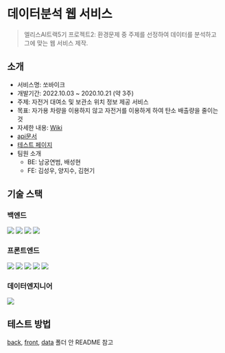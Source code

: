 # 데이터분석 웹 서비스
> 엘리스AI트랙5기 프로젝트2: 환경문제 중 주제를 선정하여 데이터를 분석하고 그에 맞는 웹 서비스 제작.

## 소개
- 서비스명: 쏘바이크
- 개발기간: 2022.10.03 ~ 2020.10.21 (약 3주) 
- 주제: 자전거 대여소 및 보관소 위치 정보 제공 서비스
- 목표: 자가용 차량을 이용하지 않고 자전거를 이용하게 하여 탄소 배출량을 줄이는 것
- 자세한 내용: [Wiki](https://kdt-gitlab.elice.io/ai_track/class05/data_project/team03/-/wikis/%EC%97%98%EB%A6%AC%EC%8A%A4%ED%94%84%EB%A1%9C%EC%A0%9D%ED%8A%B82-3%ED%8C%80-%EA%B8%B0%ED%9A%8D%EC%84%9C)
- [api문서](https://www.notion.so/elice/157ecab66df34fd6908ede22d2ac8435?v=3888a43655f342f28c791d14577a8a80)
- [테스트 페이지](http://kdt-ai5-team03.elicecoding.com/)
- 팀원 소개
  - BE: 남궁연범, 배성현
  - FE: 김성우, 양지수, 김현기

## 기술 스택

### 백엔드
<div> 
  <img src="https://img.shields.io/badge/javascript-F7DF1E?style=for-the-badge&logo=javascript&logoColor=black">
  <img src="https://img.shields.io/badge/node.js-339933?style=for-the-badge&logo=Node.js&logoColor=white">
  <img src="https://img.shields.io/badge/express-000000?style=for-the-badge&logo=express&logoColor=white">
  <img src="https://img.shields.io/badge/mongoDB-47A248?style=for-the-badge&logo=MongoDB&logoColor=white">
</div>

### 프론트엔드
<div> 
  <img src="https://img.shields.io/badge/html5-E34F26?style=for-the-badge&logo=html5&logoColor=white"> 
  <img src="https://img.shields.io/badge/css-1572B6?style=for-the-badge&logo=css3&logoColor=white"> 
  <img src="https://img.shields.io/badge/javascript-F7DF1E?style=for-the-badge&logo=javascript&logoColor=black"> 
  <img src="https://img.shields.io/badge/react-61DAFB?style=for-the-badge&logo=react&logoColor=black"> 
  <img src="https://img.shields.io/badge/bootstrap-7952B3?style=for-the-badge&logo=bootstrap&logoColor=white">
</div>

### 데이터엔지니어
<div>
  <img src="https://img.shields.io/badge/jupyter notebook-F37626?style=for-the-badge&logo=jupyter notebook&logoColor=white">
</div>

## 테스트 방법
[back](https://github.com/hyeonKii/SoBike_project/tree/dev/back), [front](https://github.com/hyeonKii/SoBike_project/tree/dev/front), [data](https://github.com/hyeonKii/SoBike_project/tree/dev/data) 폴더 안 README 참고
